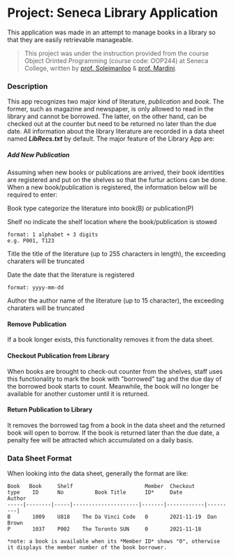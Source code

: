 # Project: Seneca Library Application
This application was made in an attempt to manage books in a library so that they are easily retrievable manageable. 
> This project was under the instruction provided from the course Object Orinted Programming (course code: OOP244) at Seneca College, written by [prof. Soleimanloo](https://github.com/fardad) & [prof. Mardini](https://github.com/wailmardini).

### Description
This app recognizes two major kind of literature, *publication* and *book*. The former, such as magazine and newspaper, is only allowed to read in the library and cannot be borrowed. The latter, on the other hand, can be checked out at the counter but need to be returned no later than the due date. All information about the library literature are recorded in a data sheet named ***LibRecs.txt*** by default. The major feature of the Library App are:

##### Add New Publication
Assuming when new books or publications are arrived, their book identities are registered and put on the shelves so that the furtur actions can be done. When a new book/publication is registered, the information below will be required to enter:

Book type 
    categorize the literature into book(B) or publication(P)

Shelf no
    indicate the shelf location where the book/publication is stowed
```text
format: 1 alphabet + 3 digits
e.g. P001, T123
```

Title 
    the title of the literature (up to 255 characters in length), the exceeding charaters will be truncated

Date
the date that the literature is registered
```text
format: yyyy-mm-dd
```
Author
    the author name of the literature (up to 15 character), the exceeding charaters will be truncated

#### Remove Publication
If a book longer exists, this functionality removes it from the data sheet.

#### Checkout Publication from Library
When books are brought to check-out counter from the shelves, staff uses this functionality to mark the book with "borrowed" tag and the due day of the borrowed book starts to count. Meanwhile, the book will no longer be available for another customer until it is returned.
#### Return Publication to Library
It removes the borrowed tag from a book in the data sheet and the returned book will open to borrow. If the book is returned later than the due date, a penalty fee will be attracted which accumulated on a daily basis.

### Data Sheet Format
When looking into the data sheet, generally the format are like:
```text
Book   Book     Shelf                       Member  Checkout
type    ID      No          Book Title      ID*     Date         Author
-----|--------|-----|---------------------|-------|------------|---------|
B	    1009	U818	The Da Vinci Code	0   	2021-11-19	Dan Brown
P	    1037	P002	The Toronto SUN	    0	    2021-11-18

*note: a book is available when its *Member ID* shows "0", otherwise it displays the member number of the book borrower.
```

